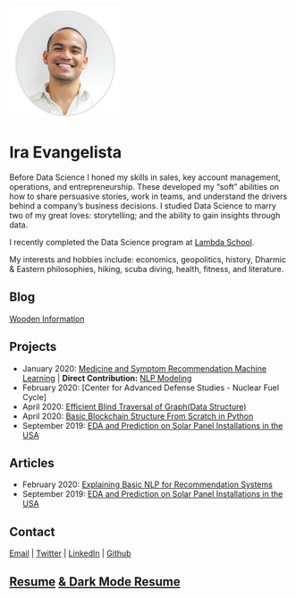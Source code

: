 <img src="profilepic1.png" alt="Ira Evangelista" width="200" height="200">

# Ira Evangelista

Before Data Science I honed my skills in sales, key account management, operations, and entrepreneurship. These developed my “soft” abilities on how to share persuasive stories, work in teams, and understand the drivers behind a company’s business decisions. I studied Data Science to marry two of my great loves: storytelling; and the ability to gain insights through data. 

I recently completed the Data Science program at [Lambda School](https://lambdaschool.com/). 

My interests and hobbies include: economics, geopolitics, history, Dharmic & Eastern philosophies, hiking, scuba diving, health, fitness, and literature.  

## Blog
[Wooden Information](https://medium.com/wooden-information/)  

## Projects
- January 2020: [Medicine and Symptom Recommendation Machine Learning](https://github.com/Medical-Cabinet-2) | **Direct Contribution:** [NLP Modeling](https://github.com/Medical-Cabinet-2/Data-Science/blob/master/NLP_model/nlp_model_comparison.ipynb)
- February 2020: [Center for Advanced Defense Studies - Nuclear Fuel Cycle]
- April 2020: [Efficient Blind Traversal of Graph(Data Structure)](https://github.com/pragmatizt/Blind-Graph-Traversal)  
- April 2020: [Basic Blockchain Structure From Scratch in Python](https://github.com/pragmatizt/Blockchain-Challenge)  
- September 2019: [EDA and Prediction on Solar Panel Installations in the USA](https://medium.com/@evangelista.ira/the-state-of-solar-a-bright-future-cf98eeb6b8df)

## Articles
- February 2020: [Explaining Basic NLP for Recommendation Systems](https://colab.research.google.com/drive/1n0QHVKLmjHhb1J0PVumoxq58-1OevP5b)  
- September 2019: [EDA and Prediction on Solar Panel Installations in the USA](https://medium.com/@evangelista.ira/the-state-of-solar-a-bright-future-cf98eeb6b8df)

## Contact
[Email](mailto:evangelista.ira@gmail.com) | [Twitter](https://twitter.com/pragmatizt) | [LinkedIn](https://www.linkedin.com/in/ira-evangelista-13356b13/)  | [Github](https://github.com/pragmatizt/)


## [Resume](https://drive.google.com/file/d/1n5m7MWhwqGt6iJZZ-Jsw-QB7TPWmtIaF/view?usp=sharing) [& Dark Mode Resume](https://drive.google.com/file/d/148HW0m6HWLfY_EMbbJQbfqoou2yWuf7N/view?usp=sharing)
